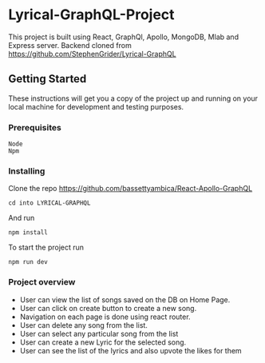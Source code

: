 # Lyrical-GraphQL-Project
 This project is built using React, GraphQl, Apollo, MongoDB, Mlab and Express server.
 Backend cloned from https://github.com/StephenGrider/Lyrical-GraphQL

## Getting Started

These instructions will get you a copy of the project up and running on your local machine for development and testing purposes.

### Prerequisites

```
Node 
Npm
```

### Installing

Clone the repo https://github.com/bassettyambica/React-Apollo-GraphQL

```
cd into LYRICAL-GRAPHQL
```

And run

```
npm install
```

To start the project run

```
npm run dev
```

### Project overview 

- User can view the list of songs saved on the DB on Home Page. 
- User can click on create button to create a new song.
- Navigation on each page is done using react router.
- User can delete any song from the list.
- User can select any particular song from the list
- User can create a new Lyric for the selected song.
- User can see the list of the lyrics and also upvote the likes for them


